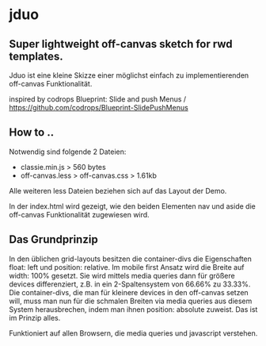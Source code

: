 jduo
====

## Super lightweight off-canvas sketch for rwd templates.

Jduo ist eine kleine Skizze einer möglichst einfach zu implementierenden off-canvas Funktionalität.

inspired by codrops Blueprint: Slide and push Menus / https://github.com/codrops/Blueprint-SlidePushMenus

## How to ..

Notwendig sind folgende 2 Dateien:

* classie.min.js > 560 bytes
* off-canvas.less > off-canvas.css > 1.61kb

Alle weiteren less Dateien beziehen sich auf das Layout der Demo.

In der index.html wird gezeigt, wie den beiden Elementen nav und aside die off-canvas Funktionalität zugewiesen wird.

## Das Grundprinzip

In den üblichen grid-layouts besitzen die container-divs die Eigenschaften float: left und position: relative. Im mobile first Ansatz wird die Breite auf width: 100% gesetzt. Sie wird mittels media queries dann für größere devices differenziert, z.B. in ein 2-Spaltensystem von 66.66% zu 33.33%. Die container-divs, die man für kleinere devices in den off-canvas setzen will, muss man nun für die schmalen Breiten via media queries aus diesem System herausbrechen, indem man ihnen position: absolute zuweist. Das ist im Prinzip alles.

Funktioniert auf allen Browsern, die media queries und javascript verstehen.